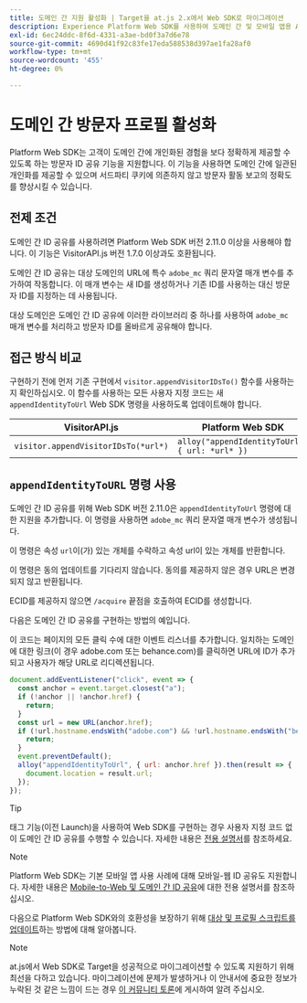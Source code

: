 ```yaml
---
title: 도메인 간 지원 활성화 | Target을 at.js 2.x에서 Web SDK로 마이그레이션
description: Experience Platform Web SDK를 사용하여 도메인 간 및 모바일 앱용 Adobe Target을 웹 브라우저 시나리오에 맞게 구성하는 방법에 대해 알아봅니다.
exl-id: 6ec24ddc-8f6d-4331-a3ae-bd0f3a7d6e78
source-git-commit: 4690d41f92c83fe17eda588538d397ae1fa28af0
workflow-type: tm+mt
source-wordcount: '455'
ht-degree: 0%

---
```


# 도메인 간 방문자 프로필 활성화

Platform Web SDK는 고객이 도메인 간에 개인화된 경험을 보다 정확하게 제공할 수 있도록 하는 방문자 ID 공유 기능을 지원합니다. 이 기능을 사용하면 도메인 간에 일관된 개인화를 제공할 수 있으며 서드파티 쿠키에 의존하지 않고 방문자 활동 보고의 정확도를 향상시킬 수 있습니다.

## 전제 조건

도메인 간 ID 공유를 사용하려면 Platform Web SDK 버전 2.11.0 이상을 사용해야 합니다. 이 기능은 VisitorAPI.js 버전 1.7.0 이상과도 호환됩니다.

도메인 간 ID 공유는 대상 도메인의 URL에 특수 `adobe_mc` 쿼리 문자열 매개 변수를 추가하여 작동합니다. 이 매개 변수는 새 ID를 생성하거나 기존 ID를 사용하는 대신 방문자 ID를 지정하는 데 사용됩니다.

대상 도메인은 도메인 간 ID 공유에 이러한 라이브러리 중 하나를 사용하여 `adobe_mc` 매개 변수를 처리하고 방문자 ID를 올바르게 공유해야 합니다.

## 접근 방식 비교

구현하기 전에 먼저 기존 구현에서 `visitor.appendVisitorIDsTo()` 함수를 사용하는지 확인하십시오. 이 함수를 사용하는 모든 사용자 지정 코드는 새 `appendIdentityToUrl` Web SDK 명령을 사용하도록 업데이트해야 합니다.

| VisitorAPI.js | Platform Web SDK |
| --- | --- |
| `visitor.appendVisitorIDsTo(*url*)` | `alloy("appendIdentityToUrl", { url: *url* })` |

## `appendIdentityToURL` 명령 사용

도메인 간 ID 공유를 위해 Web SDK 버전 2.11.0은 `appendIdentityToUrl` 명령에 대한 지원을 추가합니다. 이 명령을 사용하면 `adobe_mc` 쿼리 문자열 매개 변수가 생성됩니다.

이 명령은 속성 `url`이(가) 있는 개체를 수락하고 속성 url이 있는 개체를 반환합니다.

이 명령은 동의 업데이트를 기다리지 않습니다. 동의를 제공하지 않은 경우 URL은 변경되지 않고 반환됩니다.

ECID를 제공하지 않으면 `/acquire` 끝점을 호출하여 ECID를 생성합니다.

다음은 도메인 간 ID 공유를 구현하는 방법의 예입니다.

이 코드는 페이지의 모든 클릭 수에 대한 이벤트 리스너를 추가합니다. 일치하는 도메인에 대한 링크(이 경우 adobe.com 또는 behance.com)를 클릭하면 URL에 ID가 추가되고 사용자가 해당 URL로 리디렉션됩니다.

```Javascript
document.addEventListener("click", event => {
  const anchor = event.target.closest("a");
  if (!anchor || !anchor.href) {
    return;
  }
  const url = new URL(anchor.href);
  if (!url.hostname.endsWith("adobe.com") && !url.hostname.endsWith("behance.com")) {
    return;
  }
  event.preventDefault();
  alloy("appendIdentityToUrl", { url: anchor.href }).then(result => {
    document.location = result.url;
  });
});
```

>[!TIP]
>
>태그 기능(이전 Launch)을 사용하여 Web SDK를 구현하는 경우 사용자 지정 코드 없이 도메인 간 ID 공유를 수행할 수 있습니다. 자세한 내용은 [전용 설명서](https://experienceleague.adobe.com/docs/experience-platform/edge/identity/id-sharing.html#tags-extension)를 참조하세요.

>[!NOTE]
>
>Platform Web SDK는 기본 모바일 앱 사용 사례에 대해 모바일-웹 ID 공유도 지원합니다. 자세한 내용은 [Mobile-to-Web 및 도메인 간 ID 공유](https://experienceleague.adobe.com/docs/experience-platform/edge/identity/id-sharing.html)에 대한 전용 설명서를 참조하십시오.

다음으로 Platform Web SDK와의 호환성을 보장하기 위해 [대상 및 프로필 스크립트를 업데이트](update-audiences.md)하는 방법에 대해 알아봅니다.

>[!NOTE]
>
>at.js에서 Web SDK로 Target을 성공적으로 마이그레이션할 수 있도록 지원하기 위해 최선을 다하고 있습니다. 마이그레이션에 문제가 발생하거나 이 안내서에 중요한 정보가 누락된 것 같은 느낌이 드는 경우 [이 커뮤니티 토론](https://experienceleaguecommunities.adobe.com/t5/adobe-experience-platform-data/tutorial-discussion-migrate-target-from-at-js-to-web-sdk/m-p/575587#M463)에 게시하여 알려 주십시오.
